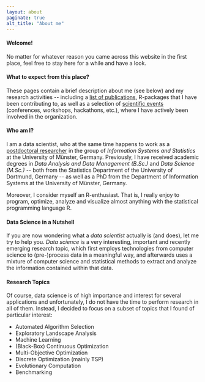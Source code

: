 ```yaml
---
layout: about
paginate: true
alt_title: "About me"
---
```


<link rel="stylesheet" type="text/css" href="//cdnjs.cloudflare.com/ajax/libs/cookieconsent2/3.1.0/cookieconsent.min.css" />
<script src="//cdnjs.cloudflare.com/ajax/libs/cookieconsent2/3.1.0/cookieconsent.min.js"></script>
<script>
window.addEventListener("load", function(){
window.cookieconsent.initialise({
  "palette": {
    "popup": {
      "background": "#000"
    },
    "button": {
      "background": "#f1d600"
    }
  }
})});
</script>

#### Welcome!

No matter for whatever reason you came across this website in the first place, feel free to stay here for a while and have a look.

#### What to expect from this place?

These pages contain a brief description about me (see below) and my research activities -- including a [list of publications](publications), R-packages that I have been contributing to, as well as a selection of [scientific events](events) (conferences, workshops, hackathons, etc.), where I have actively been involved in the organization.


#### Who am I?

I am a data scientist, who at the same time happens to work as a [postdoctoral researcher](http://erc.is/p/kerschke) in the group of *Information Systems and Statistics* at the University of Münster, Germany.
Previously, I have received academic degrees in *Data Analysis and Data Management (B.Sc.)* and *Data Science (M.Sc.)* -- both from the Statistics Department of the University of Dortmund, Germany -- as well as a PhD from the Department of Information Systems at the University of Münster, Germany.

Moreover, I consider myself an R-enthusiast. That is, I really enjoy to program, optimize, analyze and visualize almost anything with the statistical programming language R.


#### Data Science in a Nutshell

If you are now wondering what a *data scientist* actually is (and does), let me try to help you. *Data science* is a very interesting, important and recently emerging research topic, which first employs technologies from computer science to (pre-)process data in a meaningful way, and afterwards uses a mixture of computer science and statistical methods to extract and analyze the information contained within that data.


#### Research Topics

Of course, data science is of high importance and interest for several applications and unfortunately, I do not have the time to perform research in all of them. Instead, I decided to focus on a subset of topics that I found of particular interest:

- Automated Algorithm Selection
- Exploratory Landscape Analysis
- Machine Learning
- (Black-Box) Continuous Optimization
- Multi-Objective Optimization
- Discrete Optimization (mainly TSP)
- Evolutionary Computation
- Benchmarking

<!--- For further details on my [research activities](research), please have a look at the respective pages. --->
